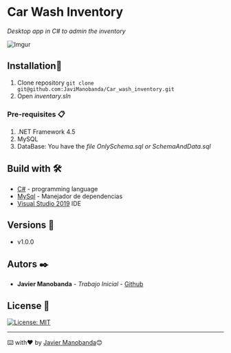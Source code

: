# Car Wash Inventory

_Desktop app in C# to admin the inventory_

![Imgur](https://i.imgur.com/zd3Izaq.png)

## Installation🚀

1. Clone repository
   `git clone git@github.com:JaviManobanda/Car_wash_inventory.git`
2. Open _inventary.sln_

### Pre-requisites 📋

1. .NET Framework 4.5
2. MySQL
3. DataBase: You have the _file OnlySchema.sql or SchemaAndData.sql_

## Build with 🛠️

- [C#](https://docs.microsoft.com/en-us/dotnet/csharp/) - programming language
- [MySql](https://www.mysql.com/) - Manejador de dependencias
- [Visual Studio 2019](https://visualstudio.microsoft.com/es/vs/older-downloads/) IDE

## Versions 📌

- v1.0.0

## Autors ✒️

- **Javier Manobanda** - _Trabajo Inicial_ - [Github](https://github.com/JaviManobanda)

## License 📄

[![License: MIT](https://img.shields.io/badge/License-MIT-yellow.svg)](https://opensource.org/licenses/MIT)

---

⌨️ with❤️ by [Javier Manobanda](https://github.com/JaviManobanda)😊
